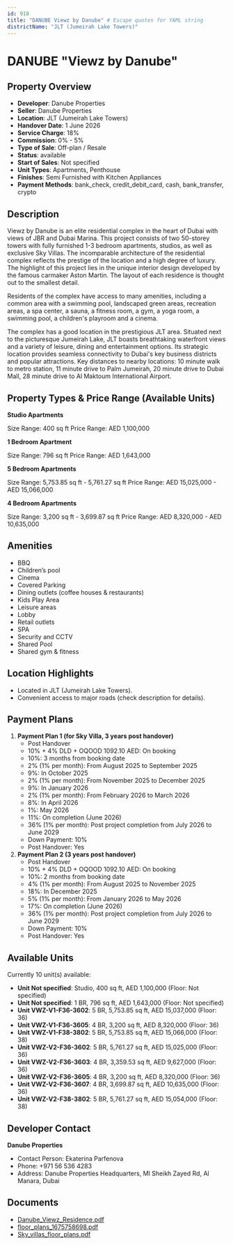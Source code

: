 ```yaml
---
id: 918
title: "DANUBE Viewz by Danube" # Escape quotes for YAML string
districtName: "JLT (Jumeirah Lake Towers)"
---
```


# DANUBE "Viewz by Danube"

## Property Overview
- **Developer**: Danube Properties
- **Seller**: Danube Properties
- **Location**: JLT (Jumeirah Lake Towers)
- **Handover Date**: 1 June 2026
- **Service Charge**: 18%
- **Commission**: 0% - 5%
- **Type of Sale**: Off-plan / Resale
- **Status**: available
- **Start of Sales**: Not specified
- **Unit Types**: Apartments, Penthouse
- **Finishes**: Semi Furnished with Kitchen Appliances
- **Payment Methods**: bank_check, credit_debit_card, cash, bank_transfer, crypto

## Description
Viewz by Danube is an elite residential complex in the heart of Dubai with views of JBR and Dubai Marina. This project consists of two 50-storey towers with fully furnished 1-3 bedroom apartments, studios, as well as exclusive Sky Villas. The incomparable architecture of the residential complex reflects the prestige of the location and a high degree of luxury. The highlight of this project lies in the unique interior design developed by the famous carmaker Aston Martin. The layout of each residence is thought out to the smallest detail.

Residents of the complex have access to many amenities, including a common area with a swimming pool, landscaped green areas, recreation areas, a spa center, a sauna, a fitness room, a gym, a yoga room, a swimming pool, a children's playroom and a cinema.

The complex has a good location in the prestigious JLT area. Situated next to the picturesque Jumeirah Lake, JLT boasts breathtaking waterfront views and a variety of leisure, dining and entertainment options. Its strategic location provides seamless connectivity to Dubai's key business districts and popular attractions. Key distances to nearby locations: 10 minute walk to metro station, 11 minute drive to Palm Jumeirah, 20 minute drive to Dubai Mall, 28 minute drive to Al Maktoum International Airport.

## Property Types & Price Range (Available Units)
**Studio Apartments**

Size Range: 400 sq ft
Price Range: AED 1,100,000

**1 Bedroom Apartment**

Size Range: 796 sq ft
Price Range: AED 1,643,000

**5 Bedroom Apartments**

Size Range: 5,753.85 sq ft - 5,761.27 sq ft
Price Range: AED 15,025,000 - AED 15,066,000

**4 Bedroom Apartments**

Size Range: 3,200 sq ft - 3,699.87 sq ft
Price Range: AED 8,320,000 - AED 10,635,000

## Amenities
- BBQ
- Children’s pool
- Cinema
- Covered Parking
- Dining outlets  (coffee houses & restaurants)
- Kids Play Area
- Leisure areas
- Lobby
- Retail outlets
- SPA
- Security and CCTV
- Shared Pool
- Shared gym & fitness

## Location Highlights
- Located in JLT (Jumeirah Lake Towers).
- Convenient access to major roads (check description for details).

## Payment Plans
1. **Payment Plan 1 (for Sky Villa, 3 years post handover)**
   - Post Handover
   - 10% + 4% DLD + OQOOD 1092.10 AED: On booking
   - 10%: 3 months from booking date
   - 2% (1% per month): From August 2025 to September 2025
   - 9%: In October 2025
   - 2% (1% per month): From November 2025 to December 2025
   - 9%: In January 2026
   - 2% (1% per month): From February 2026 to March 2026
   - 8%: In April 2026
   - 1%: May 2026
   - 11%: On completion (June 2026)
   - 36% (1% per month): Post project completion from July 2026 to June 2029
   - Down Payment: 10%
   - Post Handover: Yes
2. **Payment Plan 2 (3 years post handover)**
   - Post Handover
   - 10% + 4% DLD + OQOOD 1092.10 AED: On booking
   - 10%: 2 months from booking date
   - 4% (1% per month): From August 2025 to November 2025
   - 18%: In December 2025
   - 5% (1% per month): From January 2026 to May 2026
   - 17%: On completion (June 2026)
   - 36% (1% per month): Post project completion from July 2026 to June 2029
   - Down Payment: 10%
   - Post Handover: Yes

## Available Units
Currently 10 unit(s) available:
- **Unit Not specified**: Studio, 400 sq ft, AED 1,100,000 (Floor: Not specified)
- **Unit Not specified**: 1 BR, 796 sq ft, AED 1,643,000 (Floor: Not specified)
- **Unit VWZ-V1-F36-3602**: 5 BR, 5,753.85 sq ft, AED 15,037,000 (Floor: 36)
- **Unit VWZ-V1-F36-3605**: 4 BR, 3,200 sq ft, AED 8,320,000 (Floor: 36)
- **Unit VWZ-V1-F38-3802**: 5 BR, 5,753.85 sq ft, AED 15,066,000 (Floor: 38)
- **Unit VWZ-V2-F36-3602**: 5 BR, 5,761.27 sq ft, AED 15,025,000 (Floor: 36)
- **Unit VWZ-V2-F36-3603**: 4 BR, 3,359.53 sq ft, AED 9,627,000 (Floor: 36)
- **Unit VWZ-V2-F36-3605**: 4 BR, 3,200 sq ft, AED 8,320,000 (Floor: 36)
- **Unit VWZ-V2-F36-3607**: 4 BR, 3,699.87 sq ft, AED 10,635,000 (Floor: 36)
- **Unit VWZ-V2-F38-3802**: 5 BR, 5,761.27 sq ft, AED 15,054,000 (Floor: 38)

## Developer Contact
**Danube Properties**
- Contact Person: Ekaterina Parfenova
- Phone: +971 56 536 4283
- Address: Danube Properties Headquarters, Ml Sheikh Zayed Rd, Al Manara, Dubai

## Documents
- [Danube_Viewz_Residence.pdf](https://cdn.geniemap.net/2024/02/08/o9Q7crwIPahew3lqLmuUwjjpqd7pQvIvzmHVtDOO.pdf)
- [floor_plans_1675758698.pdf](https://cdn.geniemap.net/2024/06/14/9qQI6trYOlJZoypBwM6dt1uh0whpBLh1MdtC6l4i.pdf)
- [Sky_villas_floor_plans.pdf](https://cdn.geniemap.net/2024/06/20/o21AXer9019JPBE86QCxolBgKT5tHwnVylxMx3pi.pdf)
